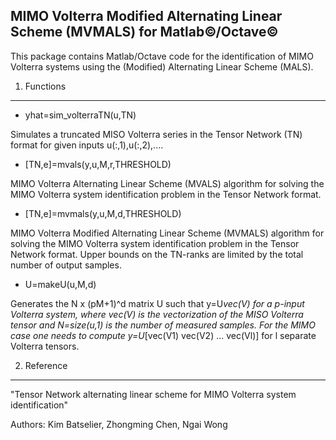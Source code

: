 MIMO Volterra Modified Alternating Linear Scheme (MVMALS) for Matlab&copy;/Octave&copy;
--------------------------------------------------------------------------------------------------

This package contains Matlab/Octave code for the identification of MIMO Volterra systems using the (Modified) Alternating Linear Scheme (MALS). 

1. Functions
------------

* yhat=sim_volterraTN(u,TN)

Simulates a truncated MISO Volterra series in the Tensor Network (TN) format for given inputs u(:,1),u(:,2),....

* [TN,e]=mvals(y,u,M,r,THRESHOLD)

MIMO Volterra Alternating Linear Scheme (MVALS) algorithm for solving the MIMO Volterra system identification problem in the Tensor Network format.

* [TN,e]=mvmals(y,u,M,d,THRESHOLD)

MIMO Volterra Modified Alternating Linear Scheme (MVMALS) algorithm for solving the MIMO Volterra system identification problem in the Tensor Network format. Upper bounds on the TN-ranks are limited by the total number of output samples.

* U=makeU(u,M,d)

Generates the N x (pM+1)^d matrix U such that y=U*vec(V) for a p-input Volterra system, where vec(V) is the vectorization of the MISO Volterra tensor and N=size(u,1) is the number of measured samples. For the MIMO case one needs to compute y=U*[vec(V1) vec(V2) ... vec(Vl)] for l separate Volterra tensors.


2. Reference
------------

"Tensor Network alternating linear scheme for MIMO Volterra system identification"

Authors: Kim Batselier, Zhongming Chen, Ngai Wong
